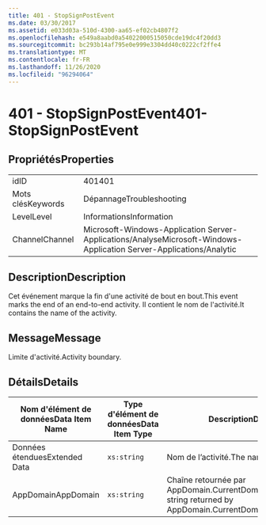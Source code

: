 ```yaml
---
title: 401 - StopSignPostEvent
ms.date: 03/30/2017
ms.assetid: e033d03a-510d-4300-aa65-ef02cb4807f2
ms.openlocfilehash: e549a8aabd0a54022000515050cde19dc4f20dd3
ms.sourcegitcommit: bc293b14af795e0e999e3304dd40c0222cf2ffe4
ms.translationtype: MT
ms.contentlocale: fr-FR
ms.lasthandoff: 11/26/2020
ms.locfileid: "96294064"
---
```

# <a name="401--stopsignpostevent"></a><span data-ttu-id="ea11d-102">401 - StopSignPostEvent</span><span class="sxs-lookup"><span data-stu-id="ea11d-102">401- StopSignPostEvent</span></span>

## <a name="properties"></a><span data-ttu-id="ea11d-103">Propriétés</span><span class="sxs-lookup"><span data-stu-id="ea11d-103">Properties</span></span>  
  
|||  
|-|-|  
|<span data-ttu-id="ea11d-104">id</span><span class="sxs-lookup"><span data-stu-id="ea11d-104">ID</span></span>|<span data-ttu-id="ea11d-105">401</span><span class="sxs-lookup"><span data-stu-id="ea11d-105">401</span></span>|  
|<span data-ttu-id="ea11d-106">Mots clés</span><span class="sxs-lookup"><span data-stu-id="ea11d-106">Keywords</span></span>|<span data-ttu-id="ea11d-107">Dépannage</span><span class="sxs-lookup"><span data-stu-id="ea11d-107">Troubleshooting</span></span>|  
|<span data-ttu-id="ea11d-108">Level</span><span class="sxs-lookup"><span data-stu-id="ea11d-108">Level</span></span>|<span data-ttu-id="ea11d-109">Informations</span><span class="sxs-lookup"><span data-stu-id="ea11d-109">Information</span></span>|  
|<span data-ttu-id="ea11d-110">Channel</span><span class="sxs-lookup"><span data-stu-id="ea11d-110">Channel</span></span>|<span data-ttu-id="ea11d-111">Microsoft-Windows-Application Server-Applications/Analyse</span><span class="sxs-lookup"><span data-stu-id="ea11d-111">Microsoft-Windows-Application Server-Applications/Analytic</span></span>|  
  
## <a name="description"></a><span data-ttu-id="ea11d-112">Description</span><span class="sxs-lookup"><span data-stu-id="ea11d-112">Description</span></span>  

 <span data-ttu-id="ea11d-113">Cet événement marque la fin d'une activité de bout en bout.</span><span class="sxs-lookup"><span data-stu-id="ea11d-113">This event marks the end of an end-to-end activity.</span></span> <span data-ttu-id="ea11d-114">Il contient le nom de l'activité.</span><span class="sxs-lookup"><span data-stu-id="ea11d-114">It contains the name of the activity.</span></span>  
  
## <a name="message"></a><span data-ttu-id="ea11d-115">Message</span><span class="sxs-lookup"><span data-stu-id="ea11d-115">Message</span></span>  

 <span data-ttu-id="ea11d-116">Limite d'activité.</span><span class="sxs-lookup"><span data-stu-id="ea11d-116">Activity boundary.</span></span>  
  
## <a name="details"></a><span data-ttu-id="ea11d-117">Détails</span><span class="sxs-lookup"><span data-stu-id="ea11d-117">Details</span></span>  
  
|<span data-ttu-id="ea11d-118">Nom d'élément de données</span><span class="sxs-lookup"><span data-stu-id="ea11d-118">Data Item Name</span></span>|<span data-ttu-id="ea11d-119">Type d'élément de données</span><span class="sxs-lookup"><span data-stu-id="ea11d-119">Data Item Type</span></span>|<span data-ttu-id="ea11d-120">Description</span><span class="sxs-lookup"><span data-stu-id="ea11d-120">Description</span></span>|  
|--------------------|--------------------|-----------------|  
|<span data-ttu-id="ea11d-121">Données étendues</span><span class="sxs-lookup"><span data-stu-id="ea11d-121">Extended Data</span></span>|`xs:string`|<span data-ttu-id="ea11d-122">Nom de l’activité.</span><span class="sxs-lookup"><span data-stu-id="ea11d-122">The name of the activity.</span></span>|  
|<span data-ttu-id="ea11d-123">AppDomain</span><span class="sxs-lookup"><span data-stu-id="ea11d-123">AppDomain</span></span>|`xs:string`|<span data-ttu-id="ea11d-124">Chaîne retournée par AppDomain.CurrentDomain.FriendlyName.</span><span class="sxs-lookup"><span data-stu-id="ea11d-124">The string returned by AppDomain.CurrentDomain.FriendlyName.</span></span>|
